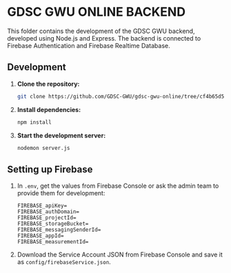 # GDSC GWU ONLINE BACKEND

This folder contains the development of the GDSC GWU backend, developed using Node.js and Express. The backend is connected to Firebase Authentication and Firebase Realtime Database.

## Development

1. **Clone the repository:**
   ```bash
   git clone https://github.com/GDSC-GWU/gdsc-gwu-online/tree/cf4b65d56edbad75f4fefc713ec577a52011fe82/backend
   ```

2. **Install dependencies:**
   ```bash
   npm install
   ```

3. **Start the development server:**
   ```bash
   nodemon server.js
   ```

## Setting up Firebase

1. In `.env`, get the values from Firebase Console or ask the admin team to provide them for development:
   ```env
   FIREBASE_apiKey=
   FIREBASE_authDomain=
   FIREBASE_projectId=
   FIREBASE_storageBucket=
   FIREBASE_messagingSenderId=
   FIREBASE_appId=
   FIREBASE_measurementId=
   ```

2. Download the Service Account JSON from Firebase Console and save it as `config/firebaseService.json`.
